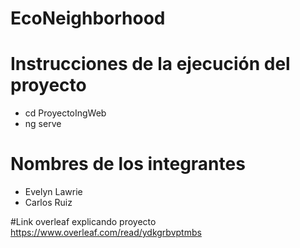 # EcoNeighborhood

# Instrucciones de la ejecución del proyecto 
- cd ProyectoIngWeb
- ng serve

# Nombres de los integrantes
- Evelyn Lawrie
- Carlos Ruiz

#Link overleaf explicando proyecto
https://www.overleaf.com/read/ydkgrbvptmbs


